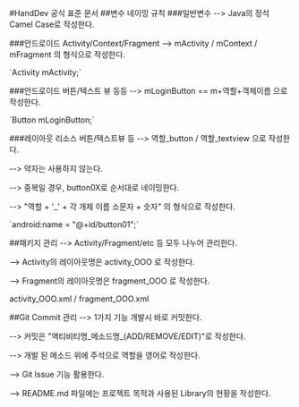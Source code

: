#HandDev 공식 표준 문서
##변수 네이밍 규칙
###일반변수
--> Java의 정석 Camel Case로 작성한다.

###안드로이드 Activity/Context/Fragment
--> mActivity / mContext / mFragment 의 형식으로 작성한다.

\`Activity mActivity;\`

###안드로이드 버튼/텍스트 뷰 등등
--> mLoginButton == m+역할+객체이름 으로 작성한다.

\`Button mLoginButton;\`

###레이아웃 리소스 버튼/텍스트뷰 등
--> 역할_button / 역할_textview 으로 작성한다.

--> 약자는 사용하지 않는다.

--> 중복일 경우, button0X로 순서대로 네이밍한다.

--> "역할 + '_' + 각 개체 이름 소문자 + 숫자" 의 형식으로 작성한다.

\`android:name = "@+id/button01";\`

##패키지 관리
--> Activity/Fragment/etc 등 모두 나누어 관리한다.

--> Activity의 레이아웃명은 activity_OOO 로 작성한다.

--> Fragment의 레이아웃명은 fragment_OOO 로 작성한다.

activity_OOO.xml / fragment_OOO.xml

##Git Commit 관리
--> 1가지 기능 개발시 바로 커밋한다.

--> 커밋은 "액티비티명_메소드명_(ADD/REMOVE/EDIT)"로 작성한다.

--> 개발 된 메소드 위에 주석으로 역할을 영어로 작성한다.

--> Git Issue 기능 활용한다.

--> README.md 파일에는 프로젝트 목적과 사용된 Library의 현황을 작성한다.


